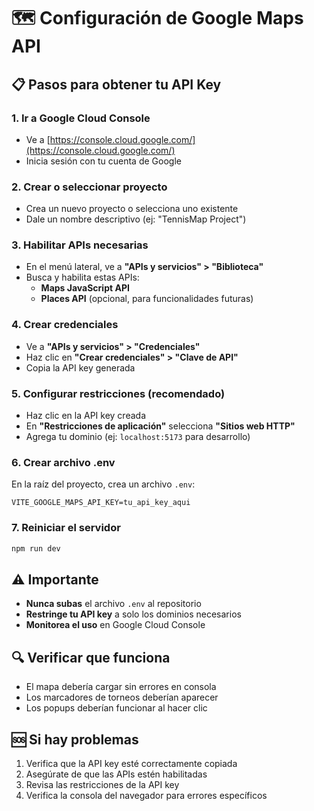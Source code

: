 # 🗺️ Configuración de Google Maps API

## 📋 Pasos para obtener tu API Key

### 1. Ir a Google Cloud Console
- Ve a [https://console.cloud.google.com/](https://console.cloud.google.com/)
- Inicia sesión con tu cuenta de Google

### 2. Crear o seleccionar proyecto
- Crea un nuevo proyecto o selecciona uno existente
- Dale un nombre descriptivo (ej: "TennisMap Project")

### 3. Habilitar APIs necesarias
- En el menú lateral, ve a **"APIs y servicios" > "Biblioteca"**
- Busca y habilita estas APIs:
  - **Maps JavaScript API**
  - **Places API** (opcional, para funcionalidades futuras)

### 4. Crear credenciales
- Ve a **"APIs y servicios" > "Credenciales"**
- Haz clic en **"Crear credenciales" > "Clave de API"**
- Copia la API key generada

### 5. Configurar restricciones (recomendado)
- Haz clic en la API key creada
- En **"Restricciones de aplicación"** selecciona **"Sitios web HTTP"**
- Agrega tu dominio (ej: `localhost:5173` para desarrollo)

### 6. Crear archivo .env
En la raíz del proyecto, crea un archivo `.env`:

```env
VITE_GOOGLE_MAPS_API_KEY=tu_api_key_aqui
```

### 7. Reiniciar el servidor
```bash
npm run dev
```

## ⚠️ Importante
- **Nunca subas** el archivo `.env` al repositorio
- **Restringe tu API key** a solo los dominios necesarios
- **Monitorea el uso** en Google Cloud Console

## 🔍 Verificar que funciona
- El mapa debería cargar sin errores en consola
- Los marcadores de torneos deberían aparecer
- Los popups deberían funcionar al hacer clic

## 🆘 Si hay problemas
1. Verifica que la API key esté correctamente copiada
2. Asegúrate de que las APIs estén habilitadas
3. Revisa las restricciones de la API key
4. Verifica la consola del navegador para errores específicos 